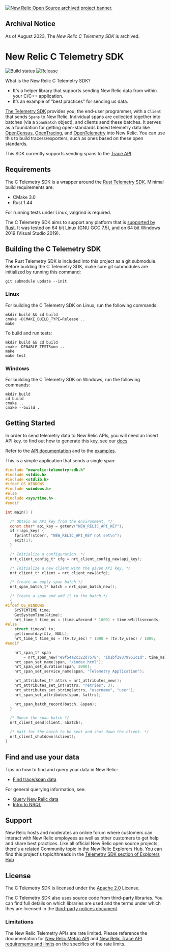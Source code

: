 <a href="https://opensource.newrelic.com/oss-category/#archived"><picture><source media="(prefers-color-scheme: dark)" srcset="https://github.com/newrelic/opensource-website/raw/main/src/images/categories/dark/Archived.png"><source media="(prefers-color-scheme: light)" srcset="https://github.com/newrelic/opensource-website/raw/main/src/images/categories/Archived.png"><img alt="New Relic Open Source archived project banner." src="https://github.com/newrelic/opensource-website/raw/main/src/images/categories/Archived.png"></picture></a>

## Archival Notice ##

As of August 2023, The *New Relic C Telemetry SDK* is archived.

# New Relic C Telemetry SDK # 

![Build status](https://github.com/newrelic/newrelic-telemetry-sdk-c/workflows/CI/badge.svg)
[![Release](https://img.shields.io/github/v/release/newrelic/newrelic-telemetry-sdk-c?include_prereleases&style=)](https://github.com/newrelic/newrelic-telemetry-sdk-c/releases/)

What is the New Relic C Telemetry SDK?

* It's a helper library that supports sending New Relic data from within your C/C++ application.
* It’s an example of "best practices" for sending us data.

[The Telemetry SDK](https://docs.newrelic.com/docs/telemetry-data-platform/get-started/capabilities/telemetry-sdks-send-custom-telemetry-data-new-relic) provides you, the end-user programmer, with a `Client` that sends `Spans` to New Relic. Individual spans are collected together into batches (via a `SpanBatch` object), and clients send these batches.  It serves as a foundation for getting open-standards based telemetry data like [OpenCensus](https://opencensus.io/), [OpenTracing](https://opentracing.io/), and [OpenTelemetry](https://opentelemetry.io/) into New Relic. You can use this to build tracers/exporters, such as ones based on these open standards.

This SDK currently supports sending spans to the [Trace API](https://docs.newrelic.com/docs/understand-dependencies/distributed-tracing/trace-api/introduction-trace-api).

## Requirements

The C Telemetry SDK is a wrapper around the [Rust Telemetry
SDK](https://github.com/newrelic/newrelic-telemetry-sdk-rust). Minimal build
requirements are:

* CMake 3.0
* Rust 1.44

For running tests under Linux, valgrind is required.

The C Telemetry SDK aims to support any platform that is [supported by
Rust](https://doc.rust-lang.org/nightly/rustc/platform-support.html). It was
tested on 64 bit Linux (GNU GCC 7.5), and on 64 bit Windows 2019 (Visual Studio
2019).

## Building the C Telemetry SDK

The Rust Telemetry SDK is included into this project as a git submodule. Before
building the C Telemetry SDK, make sure git submodules are initialized by
running this command:

```
git submodule update --init
```

### Linux

For building the C Telemetry SDK on Linux, run the following commands:

```
mkdir build && cd build
cmake -DCMAKE_BUILD_TYPE=Release ..
make
```

To build and run tests:

```
mkdir build && cd build
cmake -DENABLE_TESTS=on ..
make
make test
```

### Windows

For building the C Telemetry SDK on Windows, run the following commands:

```
mkdir build
cd build
cmake ..
cmake --build .
```

## Getting Started

In order to send telemetry data to New Relic APIs, you will need an Insert API key. to find out how to generate this key, see our [docs](https://docs.newrelic.com/docs/apis/get-started/intro-apis/types-new-relic-api-keys).

Refer to the [API documentation](https://newrelic.github.io/newrelic-telemetry-sdk-c/) and to the
[examples](examples).

This is a simple application that sends a single span:
```c
#include "newrelic-telemetry-sdk.h"
#include <stdio.h>
#include <stdlib.h>
#ifdef OS_WINDOWS
#include <windows.h>
#else
#include <sys/time.h>
#endif

int main() {

  /* Obtain an API key from the environment. */
  const char* api_key = getenv("NEW_RELIC_API_KEY");
  if (!api_key) {
    fprintf(stderr, "NEW_RELIC_API_KEY not set\n");
    exit(1);
  }

  /* Initialize a configuration. */
  nrt_client_config_t* cfg = nrt_client_config_new(api_key);

  /* Initialize a new client with the given API key. */
  nrt_client_t* client = nrt_client_new(&cfg);

  /* Create an empty span batch */
  nrt_span_batch_t* batch = nrt_span_batch_new();

  /* Create a span and add it to the batch */
  {
#ifdef OS_WINDOWS
    SYSTEMTIME time;
    GetSystemTime(&time);
    nrt_time_t time_ms = (time.wSecond * 1000) + time.wMilliseconds;
#else
    struct timeval tv;
    gettimeofday(&tv, NULL);
    nrt_time_t time_ms = (tv.tv_sec) * 1000 + (tv.tv_usec) / 1000;
#endif

    nrt_span_t* span
        = nrt_span_new("e9f54a2c322d7578", "1b1bf29379951c1d", time_ms);
    nrt_span_set_name(span, "/index.html");
    nrt_span_set_duration(span, 2000);
    nrt_span_set_service_name(span, "Telemetry Application");

    nrt_attributes_t* attrs = nrt_attributes_new();
    nrt_attributes_set_int(attrs, "retries", 3);
    nrt_attributes_set_string(attrs, "username", "user");
    nrt_span_set_attributes(span, &attrs);

    nrt_span_batch_record(batch, &span);
  }

  /* Queue the span batch */
  nrt_client_send(client, &batch);

  /* Wait for the batch to be sent and shut down the client. */
  nrt_client_shutdown(&client);
}
```

## Find and use your data

Tips on how to find and query your data in New Relic:
- [Find trace/span data](https://docs.newrelic.com/docs/understand-dependencies/distributed-tracing/trace-api/introduction-trace-api#view-data)

For general querying information, see:
- [Query New Relic data](https://docs.newrelic.com/docs/query-your-data/explore-query-data/explore-data/introduction-querying-new-relic-data)
- [Intro to NRQL](https://docs.newrelic.com/docs/query-your-data/nrql-new-relic-query-language/get-started/introduction-nrql-new-relics-query-language)

## Support

New Relic hosts and moderates an online forum where customers can interact with
New Relic employees as well as other customers to get help and share best
practices. Like all official New Relic open source projects, there's a related
Community topic in the New Relic Explorers Hub. You can find this project's
topic/threads in the [Telemetry SDK section of Explorers Hub](https://discuss.newrelic.com/t/new-relic-c-telemetry-sdk/114557)

## License

The C Telemetry SDK is licensed under the [Apache 2.0](http://apache.org/licenses/LICENSE-2.0.txt) 
License.

The C Telemetry SDK also uses source code from third-party libraries. You can
find full details on which libraries are used and the terms under which they
are licensed in the [third-party notices document](THIRD_PARTY_NOTICES.md).

### Limitations

The New Relic Telemetry APIs are rate limited. Please reference the
documentation for [New Relic Metric API](https://docs.newrelic.com/docs/introduction-new-relic-metric-api) 
and [New Relic Trace API requirements and limits](https://docs.newrelic.com/docs/apm/distributed-tracing/trace-api/trace-api-general-requirements-limits)
on the specifics of the rate limits.
